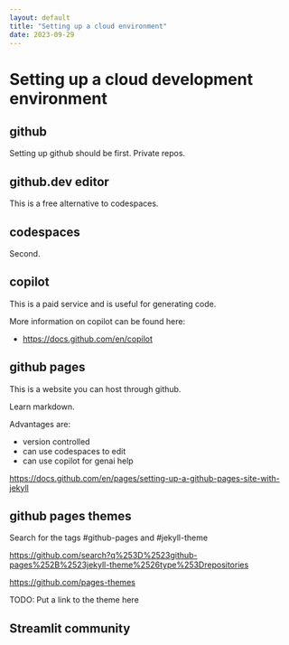 ```yaml
---
layout: default
title: "Setting up a cloud environment"
date: 2023-09-29
---
```


# Setting up a cloud development environment

## github

Setting up github should be first.
Private repos.

## github.dev editor

This is a free alternative to codespaces.

## codespaces

Second.

## copilot

This is a paid service and is useful for generating code.

More information on copilot can be found here:
- https://docs.github.com/en/copilot

## github pages

This is a website you can host through github.

Learn markdown.

Advantages are:
- version controlled
- can use codespaces to edit
- can use copilot for genai help

https://docs.github.com/en/pages/setting-up-a-github-pages-site-with-jekyll

## github pages themes

Search for the tags #github-pages and #jekyll-theme

https://github.com/search?q%253D%2523github-pages%252B%2523jekyll-theme%2526type%253Drepositories

https://github.com/pages-themes

TODO: Put a link to the theme here

## Streamlit community

